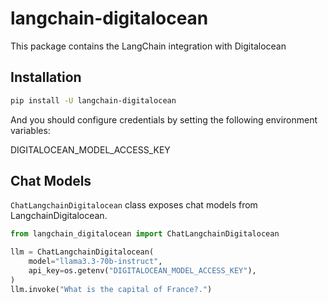 # langchain-digitalocean

This package contains the LangChain integration with Digitalocean

## Installation

```bash
pip install -U langchain-digitalocean
```

And you should configure credentials by setting the following environment variables:

DIGITALOCEAN_MODEL_ACCESS_KEY

## Chat Models

`ChatLangchainDigitalocean` class exposes chat models from LangchainDigitalocean.

```python
from langchain_digitalocean import ChatLangchainDigitalocean

llm = ChatLangchainDigitalocean(
    model="llama3.3-70b-instruct",
    api_key=os.getenv("DIGITALOCEAN_MODEL_ACCESS_KEY"),
)
llm.invoke("What is the capital of France?.")
```

```
